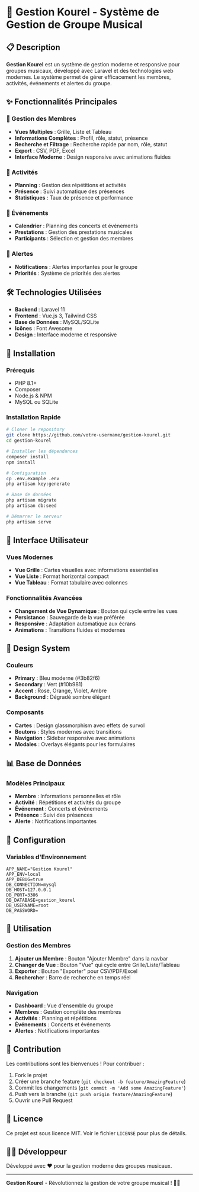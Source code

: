 # 🎵 Gestion Kourel - Système de Gestion de Groupe Musical

## 📋 Description

**Gestion Kourel** est un système de gestion moderne et responsive pour groupes musicaux, développé avec Laravel et des technologies web modernes. Le système permet de gérer efficacement les membres, activités, événements et alertes du groupe.

## ✨ Fonctionnalités Principales

### 👥 Gestion des Membres
- **Vues Multiples** : Grille, Liste et Tableau
- **Informations Complètes** : Profil, rôle, statut, présence
- **Recherche et Filtrage** : Recherche rapide par nom, rôle, statut
- **Export** : CSV, PDF, Excel
- **Interface Moderne** : Design responsive avec animations fluides

### 🎯 Activités
- **Planning** : Gestion des répétitions et activités
- **Présence** : Suivi automatique des présences
- **Statistiques** : Taux de présence et performance

### 📅 Événements
- **Calendrier** : Planning des concerts et événements
- **Prestations** : Gestion des prestations musicales
- **Participants** : Sélection et gestion des membres

### 🔔 Alertes
- **Notifications** : Alertes importantes pour le groupe
- **Priorités** : Système de priorités des alertes

## 🛠️ Technologies Utilisées

- **Backend** : Laravel 11
- **Frontend** : Vue.js 3, Tailwind CSS
- **Base de Données** : MySQL/SQLite
- **Icônes** : Font Awesome
- **Design** : Interface moderne et responsive

## 🚀 Installation

### Prérequis
- PHP 8.1+
- Composer
- Node.js & NPM
- MySQL ou SQLite

### Installation Rapide
```bash
# Cloner le repository
git clone https://github.com/votre-username/gestion-kourel.git
cd gestion-kourel

# Installer les dépendances
composer install
npm install

# Configuration
cp .env.example .env
php artisan key:generate

# Base de données
php artisan migrate
php artisan db:seed

# Démarrer le serveur
php artisan serve
```

## 📱 Interface Utilisateur

### Vues Modernes
- **Vue Grille** : Cartes visuelles avec informations essentielles
- **Vue Liste** : Format horizontal compact
- **Vue Tableau** : Format tabulaire avec colonnes

### Fonctionnalités Avancées
- **Changement de Vue Dynamique** : Bouton qui cycle entre les vues
- **Persistance** : Sauvegarde de la vue préférée
- **Responsive** : Adaptation automatique aux écrans
- **Animations** : Transitions fluides et modernes

## 🎨 Design System

### Couleurs
- **Primary** : Bleu moderne (#3b82f6)
- **Secondary** : Vert (#10b981)
- **Accent** : Rose, Orange, Violet, Ambre
- **Background** : Dégradé sombre élégant

### Composants
- **Cartes** : Design glassmorphism avec effets de survol
- **Boutons** : Styles modernes avec transitions
- **Navigation** : Sidebar responsive avec animations
- **Modales** : Overlays élégants pour les formulaires

## 📊 Base de Données

### Modèles Principaux
- **Membre** : Informations personnelles et rôle
- **Activité** : Répétitions et activités du groupe
- **Événement** : Concerts et événements
- **Présence** : Suivi des présences
- **Alerte** : Notifications importantes

## 🔧 Configuration

### Variables d'Environnement
```env
APP_NAME="Gestion Kourel"
APP_ENV=local
APP_DEBUG=true
DB_CONNECTION=mysql
DB_HOST=127.0.0.1
DB_PORT=3306
DB_DATABASE=gestion_kourel
DB_USERNAME=root
DB_PASSWORD=
```

## 📝 Utilisation

### Gestion des Membres
1. **Ajouter un Membre** : Bouton "Ajouter Membre" dans la navbar
2. **Changer de Vue** : Bouton "Vue" qui cycle entre Grille/Liste/Tableau
3. **Exporter** : Bouton "Exporter" pour CSV/PDF/Excel
4. **Rechercher** : Barre de recherche en temps réel

### Navigation
- **Dashboard** : Vue d'ensemble du groupe
- **Membres** : Gestion complète des membres
- **Activités** : Planning et répétitions
- **Événements** : Concerts et événements
- **Alertes** : Notifications importantes

## 🤝 Contribution

Les contributions sont les bienvenues ! Pour contribuer :

1. Fork le projet
2. Créer une branche feature (`git checkout -b feature/AmazingFeature`)
3. Commit les changements (`git commit -m 'Add some AmazingFeature'`)
4. Push vers la branche (`git push origin feature/AmazingFeature`)
5. Ouvrir une Pull Request

## 📄 Licence

Ce projet est sous licence MIT. Voir le fichier `LICENSE` pour plus de détails.

## 👨‍💻 Développeur

Développé avec ❤️ pour la gestion moderne des groupes musicaux.

---

**Gestion Kourel** - Révolutionnez la gestion de votre groupe musical ! 🎵✨